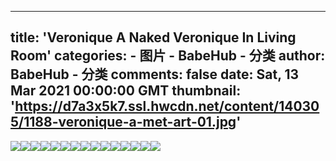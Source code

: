 
---
title: 'Veronique A Naked Veronique In Living Room'
categories: 
    - 图片
    - BabeHub - 分类
author: BabeHub - 分类
comments: false
date: Sat, 13 Mar 2021 00:00:00 GMT
thumbnail: 'https://d7a3x5k7.ssl.hwcdn.net/content/140305/1188-veronique-a-met-art-01.jpg'
---

<div>   
<img src="https://d7a3x5k7.ssl.hwcdn.net/content/140305/1188-veronique-a-met-art-01.jpg" referrerpolicy="no-referrer"><img src="https://d7a3x5k7.ssl.hwcdn.net/content/140305/1188-veronique-a-met-art-02.jpg" referrerpolicy="no-referrer"><img src="https://d7a3x5k7.ssl.hwcdn.net/content/140305/1188-veronique-a-met-art-03.jpg" referrerpolicy="no-referrer"><img src="https://d7a3x5k7.ssl.hwcdn.net/content/140305/1188-veronique-a-met-art-04.jpg" referrerpolicy="no-referrer"><img src="https://d7a3x5k7.ssl.hwcdn.net/content/140305/1188-veronique-a-met-art-05.jpg" referrerpolicy="no-referrer"><img src="https://d7a3x5k7.ssl.hwcdn.net/content/140305/1188-veronique-a-met-art-06.jpg" referrerpolicy="no-referrer"><img src="https://d7a3x5k7.ssl.hwcdn.net/content/140305/1188-veronique-a-met-art-07.jpg" referrerpolicy="no-referrer"><img src="https://d7a3x5k7.ssl.hwcdn.net/content/140305/1188-veronique-a-met-art-08.jpg" referrerpolicy="no-referrer"><img src="https://d7a3x5k7.ssl.hwcdn.net/content/140305/1188-veronique-a-met-art-09.jpg" referrerpolicy="no-referrer"><img src="https://d7a3x5k7.ssl.hwcdn.net/content/140305/1188-veronique-a-met-art-10.jpg" referrerpolicy="no-referrer"><img src="https://d7a3x5k7.ssl.hwcdn.net/content/140305/1188-veronique-a-met-art-11.jpg" referrerpolicy="no-referrer"><img src="https://d7a3x5k7.ssl.hwcdn.net/content/140305/1188-veronique-a-met-art-12.jpg" referrerpolicy="no-referrer"><img src="https://d7a3x5k7.ssl.hwcdn.net/content/140305/1188-veronique-a-met-art-13.jpg" referrerpolicy="no-referrer"><img src="https://d7a3x5k7.ssl.hwcdn.net/content/140305/1188-veronique-a-met-art-14.jpg" referrerpolicy="no-referrer"><img src="https://d7a3x5k7.ssl.hwcdn.net/content/140305/1188-veronique-a-met-art-15.jpg" referrerpolicy="no-referrer">  
</div>
            